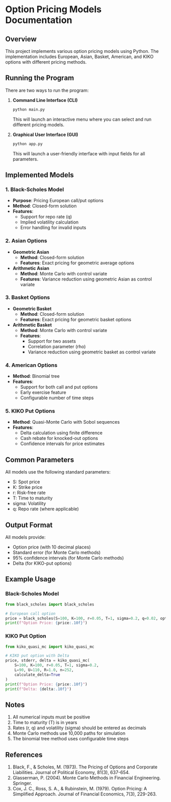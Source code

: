 # Option Pricing Models Documentation

## Overview

This project implements various option pricing models using Python. The implementation includes European, Asian, Basket, American, and KIKO options with different pricing methods.

## Running the Program

There are two ways to run the program:

1. **Command Line Interface (CLI)**
   ```bash
   python main.py
   ```
   This will launch an interactive menu where you can select and run different pricing models.

2. **Graphical User Interface (GUI)**
   ```bash
   python app.py
   ```
   This will launch a user-friendly interface with input fields for all parameters.

## Implemented Models

### 1. Black-Scholes Model
- **Purpose**: Pricing European call/put options
- **Method**: Closed-form solution
- **Features**:
  - Support for repo rate (q)
  - Implied volatility calculation
  - Error handling for invalid inputs

### 2. Asian Options
- **Geometric Asian**
  - **Method**: Closed-form solution
  - **Features**: Exact pricing for geometric average options
- **Arithmetic Asian**
  - **Method**: Monte Carlo with control variate
  - **Features**: Variance reduction using geometric Asian as control variate

### 3. Basket Options
- **Geometric Basket**
  - **Method**: Closed-form solution
  - **Features**: Exact pricing for geometric basket options
- **Arithmetic Basket**
  - **Method**: Monte Carlo with control variate
  - **Features**: 
    - Support for two assets
    - Correlation parameter (rho)
    - Variance reduction using geometric basket as control variate

### 4. American Options
- **Method**: Binomial tree
- **Features**:
  - Support for both call and put options
  - Early exercise feature
  - Configurable number of time steps

### 5. KIKO Put Options
- **Method**: Quasi-Monte Carlo with Sobol sequences
- **Features**:
  - Delta calculation using finite difference
  - Cash rebate for knocked-out options
  - Confidence intervals for price estimates

## Common Parameters

All models use the following standard parameters:
- S: Spot price
- K: Strike price
- r: Risk-free rate
- T: Time to maturity
- sigma: Volatility
- q: Repo rate (where applicable)

## Output Format

All models provide:
- Option price (with 10 decimal places)
- Standard error (for Monte Carlo methods)
- 95% confidence intervals (for Monte Carlo methods)
- Delta (for KIKO-put options)

## Example Usage

### Black-Scholes Model
```python
from black_scholes import black_scholes

# European call option
price = black_scholes(S=100, K=100, r=0.05, T=1, sigma=0.2, q=0.02, option_type='call')
print(f"Option Price: {price:.10f}")
```

### KIKO Put Option
```python
from kiko_quasi_mc import kiko_quasi_mc

# KIKO put option with Delta
price, stderr, delta = kiko_quasi_mc(
    S=100, K=100, r=0.05, T=1, sigma=0.2,
    L=90, U=110, R=1.0, n=252,
    calculate_delta=True
)
print(f"Option Price: {price:.10f}")
print(f"Delta: {delta:.10f}")
```

## Notes

1. All numerical inputs must be positive
2. Time to maturity (T) is in years
3. Rates (r, q) and volatility (sigma) should be entered as decimals
4. Monte Carlo methods use 10,000 paths for simulation
5. The binomial tree method uses configurable time steps

## References

1. Black, F., & Scholes, M. (1973). The Pricing of Options and Corporate Liabilities. Journal of Political Economy, 81(3), 637-654.
2. Glasserman, P. (2004). Monte Carlo Methods in Financial Engineering. Springer.
3. Cox, J. C., Ross, S. A., & Rubinstein, M. (1979). Option Pricing: A Simplified Approach. Journal of Financial Economics, 7(3), 229-263. 